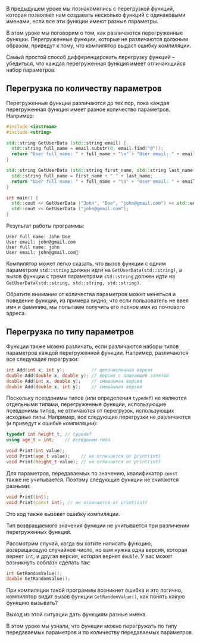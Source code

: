 В предыдущем уроке мы познакомились с перегрузкой функций, которая позволяет нам создавать несколько функций с одинаковыми именами, если все эти функции имеют разные параметры.

В этом уроке мы поговорим о том, как различаются перегруженные функции. Перегруженные функции, которые не различаются должным образом, приведут к тому, что компилятор выдаст ошибку компиляции.

Самый простой способ дифференцировать перегрузку функций – убедиться, что каждая перегруженная функция имеет отличающийся набор параметров.

## Перегрузка по количеству параметров

Перегруженные функции различаются до тех пор, пока каждая перегруженная функция имеет разное количество параметров. Например:

```cpp
#include <iostream>
#include <string>

std::string GetUserData (std::string email) {
  std::string full_name = email.substr(0, email.find("@"));
  return "User full name: " + full_name + "\n" + "User email: " + email;
}

std::string GetUserData (std::string first_name, std::string last_name, std::string email) {
  std::string full_name = first_name + " " + last_name;
  return "User full name: " + full_name + "\n" + "User email: " + email;
}

int main() {
  std::cout << GetUserData ("John", "Doe", "john@gmail.com") << std::endl;
  std::cout << GetUserData ("john@gmail.com");
}
```

Результат работы программы:

```text
User full name: John Doe
User email: john@gmail.com
User full name: john
User email: john@gmail.com
```

Компилятор может легко сказать, что вызов функции с одним параметром `std::string` должен идти на `GetUserData(std::string)`, а вызов функции с тремя параметрами `std::string` должен идти на `GetUserData(std::string, std::string, std::string)`.

Обратите внимание от количества параметров может меняться и поведение функции, из примера видно, что если пользователь не ввел имя и фамилию, мы попытаем получить его полное имя из почтового адреса.

## Перегрузка по типу параметров

Функции также можно различать, если различаются наборы типов параметров каждой перегруженной функции. Например, различаются все следующие перегрузки:

```cpp
int Add(int x, int y);          // целочисленная версия
double Add(double x, double y); // версия с плавающей запятой
double Add(int x, double y);    // смешанная версия
double Add(double x, int y);    // смешанная версия
```

Поскольку псевдонимы типов (или определения `typedef`) не являются отдельными типами, перегруженные функции, использующие псевдонимы типов, не отличаются от перегрузок, использующих исходные типы. Например, все следующие перегрузки не различаются (и приведут к ошибке компиляции):

```cpp
typedef int height_t; // typedef
using age_t = int;    // псевдоним типа

void Print(int value);
void Print(age_t value);    // не отличается от print(int)
void Print(height_t value); // не отличается от print(int)
```

Для параметров, передаваемых по значению, квалификатор `const` также не учитывается. Поэтому следующие функции не считаются разными:

```cpp
void Print(int);
void Print(const int); // не отличается от print(int)
```

Это код также вызовет ошибку компиляции.

Тип возвращаемого значения функции не учитывается при различении перегруженных функций.

Рассмотрим случай, когда вы хотите написать функцию, возвращающую случайное число, но вам нужна одна версия, которая вернет `int`, и другая версия, которая вернет `double`. У вас может возникнуть соблазн сделать так:

```cpp
int GetRandomValue();
double GetRandomValue();
```

При компиляции такой программы возникнет ошибка и это логично, компилятор видит вызов функции `GetRandomValue()`, как понять какую функцию вызывать?

Выход из этой ситуации дать функциям разные имена.

В этом уроке мы узнали, что функции можно перегружать по типу передаваемых параметров и по количеству передаваемых параметров.

